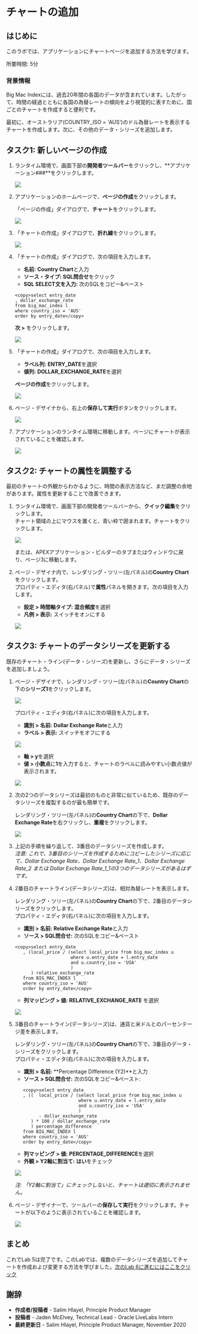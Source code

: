 # チャートの追加

## はじめに
このラボでは、アプリケーションにチャートページを追加する方法を学びます。

所要時間: 5分

### 背景情報
Big Mac Indexには、過去20年間の各国のデータが含まれています。したがって、時間の経過とともに各国の為替レートの傾向をより視覚的に表すために、国ごとのチャートを作成すると便利です。

最初に、オーストラリア(COUNTRY_ISO = 'AUS')のドル為替レートを表示するチャートを作成します。次に、その他のデータ・シリーズを追加します。

## タスク1: 新しいページの作成 

1. ランタイム環境で、画面下部の**開発者ツールバー**をクリックし、**アプリケーション###**をクリックします。

   ![](images/developer-toolbar.png " ")

2. アプリケーションのホームページで、**ページの作成**をクリックします。

   「ページの作成」ダイアログで、**チャート**をクリックします。

   ![](images/set-page-type.png " ")

3. 「チャートの作成」ダイアログで、**折れ線**をクリックします。

   ![](images/set-chart-type.png " ")
   
4. 「チャートの作成」ダイアログで、次の項目を入力します。
   - **名前:** **Country Chart**と入力
   - **ソース・タイプ:** **SQL問合せ**をクリック
   - **SQL SELECT文を入力:** 次のSQLをコピー&ペースト

   ```
   <copy>select entry_date
   , dollar_exchange_rate
   from big_mac_index l
   where country_iso = 'AUS'
   order by entry_date</copy>
   ```

   **次 >** をクリックします。

   ![](images/set-source.png " ")
   
5. 「チャートの作成」ダイアログで、次の項目を入力します。
   
   - **ラベル列:** **ENTRY\_DATE**を選択
   - **値列:** **DOLLAR\_EXCHANGE\_RATE**を選択
   
   **ページの作成**をクリックします。

   ![](images/set-columns.png " ")
   
6. ページ・デザイナから、右上の**保存して実行**ボタンをクリックします。
   
   ![](images/run-now.png " ")

7. アプリケーションのランタイム環境に移動します。ページにチャートが表示されていることを確認します。

   ![](images/runtime.png " ")
   
## タスク2: チャートの属性を調整する
最初のチャートの外観からわかるように、時間の表示方法など、まだ調整の余地があります。属性を更新することで改善できます。
   
1. ランタイム環境で、画面下部の開発者ツールバーから、**クイック編集**をクリックします。  
   チャート領域の上にマウスを置くと、青い枠で囲まれます。チャートをクリックします。

   ![](images/quick-edit.png " ")
   
   または、APEXアプリケーション・ビルダーのタブまたはウィンドウに戻り、ページ3に移動します。
   
2. ページ・デザイナ内で、レンダリング・ツリー(左パネル)の**Country Chart**をクリックします。  
   プロパティ・エディタ(右パネル)で**属性**パネルを開きます。次の項目を入力します。
   
   - **設定 > 時間軸タイプ:** **混合頻度**を選択
   - **凡例 > 表示:** スイッチをオンにする

   ![](images/set-attributes.png " ")

## タスク3: チャートのデータシリーズを更新する

既存のチャート・ライン(データ・シリーズ)を更新し、さらにデータ・シリーズを追加しましょう。

1. ページ・デザイナで、レンダリング・ツリー(左パネル)の**Country Chart**の下の**シリーズ1**をクリックします。

   ![](images/series1.png " ")

   プロパティ・エディタ(右パネル)に次の項目を入力します。

   - **識別 > 名前:** **Dollar Exchange Rate**と入力
   - **ラベル > 表示:** スイッチをオフにする

   ![](images/set-series1.png " ")

   - **軸 > y**を選択
   - **値 > 小数点**に**1**を入力すると、チャートのラベルに読みやすい小数点値が表示されます。

   ![](images/set-y-axis.png " ")

2. 次の2つのデータシリーズは最初のものと非常に似ているため、既存のデータシリーズを複製するのが最も簡単です。

   レンダリング・ツリー(左パネル)の**Country Chart**の下で、**Dollar Exchange Rate**を右クリックし、**重複**をクリックします。

   ![](images/duplicate-series.png " ")   

3. 上記の手順を繰り返して、3番目のデータシリーズを作成します。  
   *注意: これで、3番目のシリーズを作成するためにコピーしたシリーズに応じて、Dollar Exchange Rate、Dollar Exchange Rate\_1、Dollar Exchange Rate\_2 または Dollar Exchange Rate\_1\_1の3つのデータシリーズがあるはずです。*
   
4. 2番目のチャートライン(データシリーズ)は、相対為替レートを表示します。

   レンダリング・ツリー(左パネル)の**Country Chart**の下で、2番目のデータシリーズをクリックします。  
   プロパティ・エディタ(右パネル)に次の項目を入力します。
   
   - **識別 > 名前:** **Relative Exchange Rate**と入力
   - **ソース > SQL問合せ:** 次のSQLをコピー&ペースト

   ```
   <copy>select entry_date
      , (local_price / (select local_price from big_mac_index u
                        where u.entry_date = l.entry_date
                        and u.country_iso = 'USA'
                        )
         ) relative_exchange_rate
      from BIG_MAC_INDEX l
      where country_iso = 'AUS'
      order by entry_date</copy>
   ```

   - **列マッピング > 値:** **RELATIVE\_EXCHANGE\_RATE** を選択

   ![](images/set-series2.png " ")

5. 3番目のチャートライン(データシリーズ)は、通貨と米ドルとのパーセンテージ差を表示します。

   レンダリング・ツリー(左パネル)の**Country Chart**の下で、3番目のデータ・シリーズをクリックします。  
   プロパティ・エディタ(右パネル)に次の項目を入力します。

   - **識別 > 名前:** **Percentage Difference (Y2)**と入力
   - **ソース > SQL問合せ:** 次のSQLをコピー&ペースト:

   ```
      <copy>select entry_date
      , ((  local_price / (select local_price from big_mac_index u
                           where u.entry_date = l.entry_date
                           and u.country_iso = 'USA'
                           )
            - dollar_exchange_rate
         ) * 100 / dollar_exchange_rate
         ) percentage_difference
      from BIG_MAC_INDEX l
      where country_iso = 'AUS'
      order by entry_date</copy>
   ```

   - **列マッピング > 値:** **PERCENTAGE\_DIFFERENCE**を選択
   - **外観 > Y2軸に割当て:** **はい**をチェック

   ![](images/set-series3.png " ")

   *注: 「Y2軸に割当て」にチェックしないと、チャートは適切に表示されません。*

6. ページ・デザイナーで、ツールバーの**保存して実行**をクリックします。チャートが以下のように表示されていることを確認します。

   ![](images/final-runtime.png " ")
   
## **まとめ**

これでLab 5は完了です。このLabでは、複数のデータシリーズを追加してチャートを作成および変更する方法を学びました。[次のLab 6に進むにはここをクリック](?lab=lab-6-adding-chart-criteria)

## 謝辞

 - **作成者/投稿者** -  Salim Hlayel, Principle Product Manager
 - **投稿者** - Jaden McElvey, Technical Lead - Oracle LiveLabs Intern
 - **最終更新日** - Salim Hlayel, Principle Product Manager, November 2020

